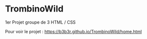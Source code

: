 # TrombinoWild

1er Projet groupe de 3 HTML / CSS 

Pour voir le projet : https://b3b3r.github.io/TrombinoWild/home.html
